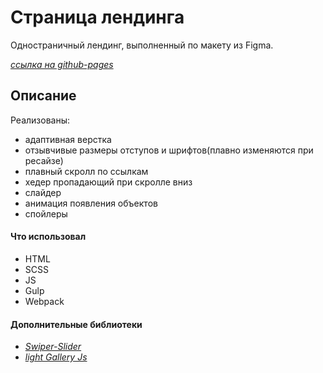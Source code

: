 # Страница лендинга

Одностраничный лендинг, выполненный по макету из Figma.

[_ссылка на github-pages_](https://github.com/BulakhovAlexey/atlant_page__portfolio-/deployments/activity_log?environment=github-pages)

## Описание

Реализованы:

- адаптивная верстка
- отзывчивые размеры отступов и шрифтов(плавно изменяются при ресайзе)
- плавный скролл по ссылкам
- хедер пропадающий при скролле вниз
- слайдер
- анимация появления объектов
- спойлеры

#### Что использовал

- HTML
- SCSS
- JS
- Gulp
- Webpack

#### Дополнительные библиотеки

- [_Swiper-Slider_](https://swiperjs.com/)
- [_light Gallery Js_](https://www.lightgalleryjs.com/)
